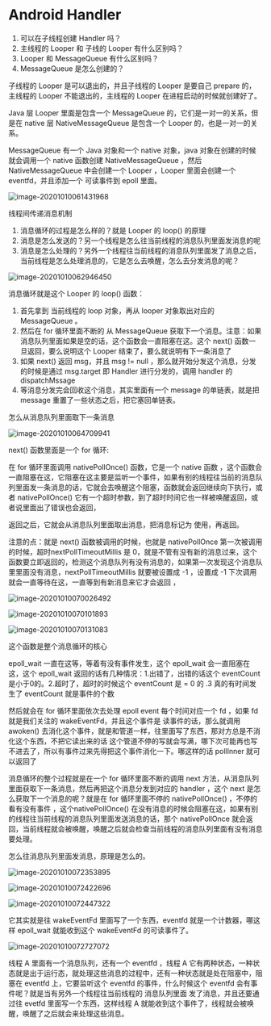 # Android Handler

1. 可以在子线程创建 Handler 吗？
2. 主线程的 Looper 和 子线的 Looper 有什么区别吗？
3. Looper 和 MessageQueue 有什么区别吗？
4. MessageQueue 是怎么创建的？

子线程的 Looper 是可以退出的，并且子线程的 Looper 是要自己 prepare 的， 主线程的 Looper 不能退出的，主线程的 Looper 在进程启动的时候就创建好了。

Java 层 Looper 里面是包含一个 MessageQueue 的，它们是一对一的关系，但是在 native 层 NativeMessageQueue 是包含一个 Looper 的，也是一对一的关系。

MessageQueue 有一个 Java 对象和一个 native 对象，java 对象在创建的时候就会调用一个 native 函数创建 NativeMessageQueue ，然后 NativeMessageQueue 中会创建一个 Looper ，Looper 里面会创建一个 eventfd，并且添加一个 可读事件到 epoll 里面。



![image-20201010061431968](https://note-austen-1256667106.cos.ap-beijing.myqcloud.com/2020-10-09-221434.png)





线程间传递消息机制

1. 消息循环的过程是怎么样的？就是 Looper 的 loop() 的原理
2. 消息是怎么发送的？另一个线程是怎么往当前线程的消息队列里面发消息的呢
3. 消息是怎么处理的？另外一个线程往当前线程的消息队列里面发了消息之后，当前线程是怎么处理消息的，它是怎么去唤醒，怎么去分发消息的呢？





![image-20201010062946450](https://note-austen-1256667106.cos.ap-beijing.myqcloud.com/2020-10-09-222948.png)

消息循环就是这个 Looper 的 loop() 函数：

1. 首先拿到 当前线程的 loop 对象，再从 looper 对象取出对应的 MessageQueue 。
2. 然后在 for 循环里面不断的 从 MessageQueue 获取下一个消息。注意：如果消息队列里面如果是空的话，这个函数会一直阻塞在这。这个 next() 函数一旦返回，要么说明这个 Looper 结束了，要么就说明有下一条消息了
3. 如果 next() 返回 msg，并且 msg != null ，那么就开始分发这个消息，分发的时候是通过 msg.target 即 Handler 进行分发的，调用 handler 的 dispatchMssage
4. 等消息分发完会回收这个消息，其实里面有一个 message 的单链表，就是把 message 重置了一些状态之后，把它塞回单链表。

怎么从消息队列里面取下一条消息

![image-20201010064709941](https://note-austen-1256667106.cos.ap-beijing.myqcloud.com/2020-10-09-224711.png)

next() 函数里面是一个 for 循环:

在 for 循环里面调用 nativePollOnce() 函数，它是一个 native 函数 ，这个函数会一直阻塞在这，它阻塞在这主要是监听一个事件，如果有别的线程往当前的消息队列里面发一条消息的话，它就会去唤醒这个阻塞，函数就会返回继续向下执行，或者 nativePollOnce() 它有一个超时参数，到了超时时间它也一样被唤醒返回，或者说里面出了错误也会返回，

返回之后，它就会从消息队列里面取出消息，把消息标记为 使用，再返回。

注意的点：就是 next() 函数被调用的时候，也就是 nativePollOnce 第一次被调用的时候，超时nextPollTimeoutMillis 是 0，就是不管有没有新的消息过来，这个函数要立即返回的，检测这个消息队列有没有消息的，如果第一次发现这个消息队里里面没有消息，nextPollTimeoutMillis 就要被设置成 -1 ，设置成 -1 下次调用就会一直等待在这，一直等到有新消息来它才会返回 ，

![image-20201010070026492](https://note-austen-1256667106.cos.ap-beijing.myqcloud.com/2020-10-09-230027.png)

![image-20201010070101893](https://note-austen-1256667106.cos.ap-beijing.myqcloud.com/2020-10-09-230103.png)

![image-20201010070131083](https://note-austen-1256667106.cos.ap-beijing.myqcloud.com/2020-10-09-230133.png)

这个函数是整个消息循环的核心

epoll_wait 一直在这等，等着有没有事件发生，这个 epoll_wait 会一直阻塞在这，这个 epoll_wait 返回的话有几种情况：1.出错了，出错的话这个 eventCount 是小于0的。2.超时了，超时的时候这个 eventCount 是 = 0 的 .3 真的有时间发生了 eventCount 就是事件的个数

然后就会在 for 循环里面依次去处理 epoll event  每个时间对应一个 fd ，如果 fd 就是我们关注的 wakeEventFd，并且这个事件是 读事件的话，那么就调用 awoken() 去消化这个事件，就是和管道一样，往里面写了东西，那对方总是不消化这个东西，不把它读出来的话 这个管道不停的写就会写满，哪下次可能再也写不进去了，所以有事件过来先得把这个事件消化一下。哪这样的话 pollInner 就可以返回了



消息循环的整个过程就是在一个 for 循环里面不断的调用 next 方法，从消息队列里面获取下一条消息，然后再把这个消息分发到对应的 handler ，这个 next 是怎么获取下一个消息的呢？就是在 for 循环里面不停的 nativePollOnce() ，不停的看有没有事件 ，这个nativePollOnce() 在没有消息的时候会阻塞在这，如果有别的线程往当前线程的消息队列里面发送消息的话，那个 nativePollOnce 就会返回，当前线程就会被唤醒，唤醒之后就会检查当前线程的消息队列里面有没有消息要处理。

怎么往消息队列里面发消息，原理是怎么的。

![image-20201010072353895](https://note-austen-1256667106.cos.ap-beijing.myqcloud.com/2020-10-09-232355.png)

![image-20201010072422696](https://note-austen-1256667106.cos.ap-beijing.myqcloud.com/2020-10-09-232427.png)

![image-20201010072447322](https://note-austen-1256667106.cos.ap-beijing.myqcloud.com/2020-10-09-232448.png)

它其实就是往 wakeEventFd 里面写了一个东西，eventfd 就是一个计数器，哪这样 epoll_wait 就能收到这个 wakeEventFd 的可读事件了。





![image-20201010072727072](https://note-austen-1256667106.cos.ap-beijing.myqcloud.com/2020-10-09-232728.png)

线程 A 里面有一个消息队列，还有一个 eventfd ，线程 A 它有两种状态，一种状态就是出于运行态，就处理这些消息的过程中，还有一种状态就是处在阻塞中，阻塞在 eventfd 上，它要监听这个 eventfd 的事件，什么时候这个 eventfd 会有事件呢？就是当有另外一个线程往当前线程的 消息队列里面 发了消息，并且还要通过往 evetfd 里面写一个东西，这样线程 A 就能收到这个事件了，线程就会被唤醒，唤醒了之后就会来处理这些消息。